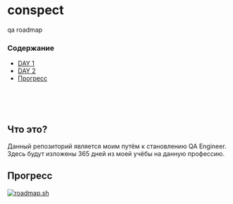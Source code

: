 # conspect
qa roadmap

### Содержание
- [DAY 1](./days/DAY1.md)
- [DAY 2](./days/DAY2.md)
- [Прогресс](./README.md#progress)

<br><br><br>

## Что это?
Данный репозиторий является моим путём к становлению QA Engineer.
Здесь будут изложены 365 дней из моей учёбы на данную профессию.



## <a name="progress">Прогресс</a>
[![roadmap.sh](https://roadmap.sh/card/wide/66427554893a539abf93bb3d?variant=dark)](https://roadmap.sh)
